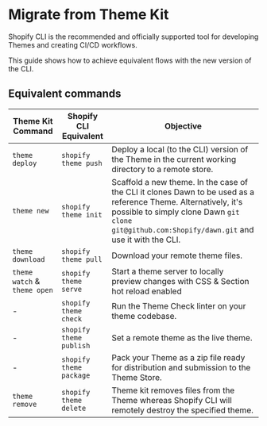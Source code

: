 # Migrate from Theme Kit

Shopify CLI is the recommended and officially supported tool for developing Themes and creating CI/CD workflows.

This guide shows how to achieve equivalent flows with the new version of the CLI.

## Equivalent commands

| Theme Kit Command | Shopify CLI Equivalent | Objective |
|---|---|---|
|`theme deploy`|`shopify theme push`| Deploy a local (to the CLI) version of the Theme in the current working directory to a remote store.|
|`theme new`|`shopify theme init`| Scaffold a new theme. In the case of the CLI it clones Dawn to be used as a reference Theme. Alternatively, it's possible to simply clone Dawn `git clone git@github.com:Shopify/dawn.git` and use it with the CLI.
|`theme download`|`shopify theme pull`| Download your remote theme files.|
|`theme watch` & `theme open` | `shopify theme serve` | Start a theme server to locally preview changes with CSS & Section hot reload enabled|
|-| `shopify theme check`| Run the Theme Check linter on your theme codebase.|
|-|`shopify theme publish`| Set a remote theme as the live theme.|
|-|`shopify theme package`|Pack your Theme as a zip file ready for distribution and submission to the Theme Store.|
|`theme remove`| `shopify theme delete`| Theme kit removes files from the Theme whereas Shopify CLI will remotely destroy the specified theme.|